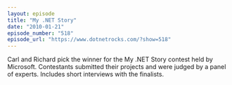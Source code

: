 ```yaml
---
layout: episode
title: "My .NET Story"
date: "2010-01-21"
episode_number: "518"
episode_url: "https://www.dotnetrocks.com/?show=518"
---
```


Carl and Richard pick the winner for the My .NET Story contest held by Microsoft. Contestants submitted their projects and were judged by a panel of experts. Includes short interviews with the finalists.
